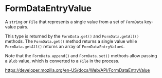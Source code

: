 FormDataEntryValue
==================

A `string` or `File` that represents a single value from a set of `FormData` key-value pairs.

This type is returned by the `FormData.get()` and `FormData.getAll()` methods. The `FormData.get()` method returns a single value while `FormData.getAll()` returns an array of `FormDataEntryValue`s.

Note that the `FormData.append()` and `FormData.set()` methods allow passing a `Blob` value, which is converted to a `File` in the process.

<a href="https://developer.mozilla.org/en-US/docs/Web/API/FormDataEntryValue" class="_attribution-link">https://developer.mozilla.org/en-US/docs/Web/API/FormDataEntryValue</a>
